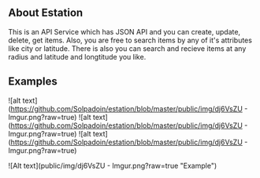 ## About Estation

This is an API Service which has JSON API and you can create, update, delete, get items. Also, you are free to search items by any of it's attributes like city or latitude.
There is also you can search and recieve items at any radius and latitude and longtitude you like.

## Examples
![alt text](https://github.com/Solpadoin/estation/blob/master/public/img/dj6VsZU - Imgur.png?raw=true)
![alt text](https://github.com/Solpadoin/estation/blob/master/public/img/dj6VsZU - Imgur.png?raw=true)
![alt text](https://github.com/Solpadoin/estation/blob/master/public/img/dj6VsZU - Imgur.png?raw=true)

![Alt text](public/img/dj6VsZU - Imgur.png?raw=true "Example")
